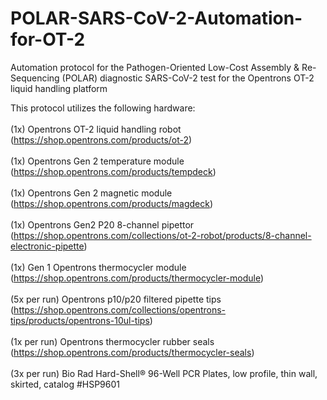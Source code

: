 # POLAR-SARS-CoV-2-Automation-for-OT-2
Automation protocol for the Pathogen-Oriented Low-Cost Assembly &amp; Re-Sequencing (POLAR) diagnostic SARS-CoV-2 test for the Opentrons OT-2 liquid handling platform

This protocol utilizes the following hardware:  
<br>
(1x) Opentrons OT-2 liquid handling robot (https://shop.opentrons.com/products/ot-2)   
<br>
(1x) Opentrons Gen 2 temperature module (https://shop.opentrons.com/products/tempdeck)  
<br>
(1x) Opentrons Gen 2 magnetic module (https://shop.opentrons.com/products/magdeck)  
<br>
(1x) Opentrons Gen2 P20 8-channel pipettor (https://shop.opentrons.com/collections/ot-2-robot/products/8-channel-electronic-pipette)  
<br>
(1x) Gen 1 Opentrons thermocycler module (https://shop.opentrons.com/products/thermocycler-module)  
<br>
(5x per run) Opentrons p10/p20 filtered pipette tips (https://shop.opentrons.com/collections/opentrons-tips/products/opentrons-10ul-tips)  
<br>
(1x per run) Opentrons thermocycler rubber seals (https://shop.opentrons.com/products/thermocycler-seals)   
<br>
(3x per run) Bio Rad Hard-Shell® 96-Well PCR Plates, low profile, thin wall, skirted, catalog #HSP9601  
